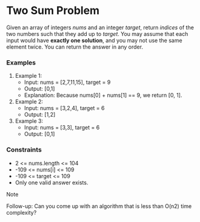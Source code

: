 # Two Sum Problem
Given an array of integers *nums* and an integer *target*, return *indices* of the two numbers such that they add up to *target*.
You may assume that each input would have **exactly one solution**, and you may not use the same element twice.
You can return the answer in any order.

### Examples
1. Example 1:
    - Input: nums = [2,7,11,15], target = 9
    - Output: [0,1]
    - Explanation: Because nums[0] + nums[1] == 9, we return [0, 1].
2. Example 2:
    - Input: nums = [3,2,4], target = 6
    - Output: [1,2]
3. Example 3:
    - Input: nums = [3,3], target = 6
    - Output: [0,1]
 

### Constraints
+ 2 <= nums.length <= 104
+ -109 <= nums[i] <= 109
+ -109 <= target <= 109
+ Only one valid answer exists.
 
> [!NOTE]
> Follow-up: Can you come up with an algorithm that is less than O(n2) time complexity?
